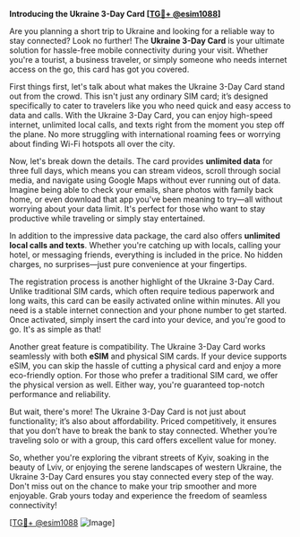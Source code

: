 **Introducing the Ukraine 3-Day Card [[TG💪+ @esim1088](https://t.me/s/esim1088)]**

Are you planning a short trip to Ukraine and looking for a reliable way to stay connected? Look no further! The **Ukraine 3-Day Card** is your ultimate solution for hassle-free mobile connectivity during your visit. Whether you're a tourist, a business traveler, or simply someone who needs internet access on the go, this card has got you covered.

First things first, let's talk about what makes the Ukraine 3-Day Card stand out from the crowd. This isn't just any ordinary SIM card; it’s designed specifically to cater to travelers like you who need quick and easy access to data and calls. With the Ukraine 3-Day Card, you can enjoy high-speed internet, unlimited local calls, and texts right from the moment you step off the plane. No more struggling with international roaming fees or worrying about finding Wi-Fi hotspots all over the city.

Now, let's break down the details. The card provides **unlimited data** for three full days, which means you can stream videos, scroll through social media, and navigate using Google Maps without ever running out of data. Imagine being able to check your emails, share photos with family back home, or even download that app you've been meaning to try—all without worrying about your data limit. It's perfect for those who want to stay productive while traveling or simply stay entertained.

In addition to the impressive data package, the card also offers **unlimited local calls and texts**. Whether you're catching up with locals, calling your hotel, or messaging friends, everything is included in the price. No hidden charges, no surprises—just pure convenience at your fingertips.

The registration process is another highlight of the Ukraine 3-Day Card. Unlike traditional SIM cards, which often require tedious paperwork and long waits, this card can be easily activated online within minutes. All you need is a stable internet connection and your phone number to get started. Once activated, simply insert the card into your device, and you're good to go. It's as simple as that!

Another great feature is compatibility. The Ukraine 3-Day Card works seamlessly with both **eSIM** and physical SIM cards. If your device supports eSIM, you can skip the hassle of cutting a physical card and enjoy a more eco-friendly option. For those who prefer a traditional SIM card, we offer the physical version as well. Either way, you're guaranteed top-notch performance and reliability.

But wait, there's more! The Ukraine 3-Day Card is not just about functionality; it’s also about affordability. Priced competitively, it ensures that you don’t have to break the bank to stay connected. Whether you’re traveling solo or with a group, this card offers excellent value for money.

So, whether you're exploring the vibrant streets of Kyiv, soaking in the beauty of Lviv, or enjoying the serene landscapes of western Ukraine, the Ukraine 3-Day Card ensures you stay connected every step of the way. Don't miss out on the chance to make your trip smoother and more enjoyable. Grab yours today and experience the freedom of seamless connectivity!

[[TG💪+ @esim1088](https://t.me/s/esim1088) ![Image](https://i.postimg.cc/Y0z9fWf4/image.png)]